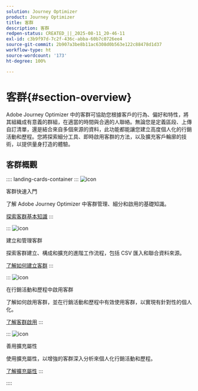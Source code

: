 ```yaml
---
solution: Journey Optimizer
product: Journey Optimizer
title: 客群
description: 客群
redpen-status: CREATED_||_2025-08-11_20-46-11
exl-id: c3b9f97d-7c2f-436c-abba-60b7c0726ee4
source-git-commit: 2b907a3be8b11ac6308d0b563e122c88478d1d37
workflow-type: ht
source-wordcount: '173'
ht-degree: 100%

---
```


# 客群{#section-overview}

Adobe Journey Optimizer 中的客群可協助您根據客戶的行為、偏好和特性，將其組織成有意義的群組，在適當的時間與合適的人聯絡。無論您是定義區段、上傳自訂清單，還是結合來自多個來源的資料，此功能都能讓您建立高度個人化的行銷活動和歷程。您將探索細分工具、即時啟用客群的方法，以及擴充客戶輪廓的技術，以提供量身打造的體驗。

## 客群概觀

:::: landing-cards-container
:::
![icon](https://cdn.experienceleague.adobe.com/icons/circle-play.svg)

客群快速入門

了解 Adobe Journey Optimizer 中客群管理、細分和啟用的基礎知識。

[探索客群基本知識](../using/audience/about-audiences.md)
:::

:::
![icon](https://cdn.experienceleague.adobe.com/icons/list-check.svg)

建立和管理客群

探索客群建立、構成和擴充的進階工作流程，包括 CSV 匯入和聯合資料來源。

[了解如何建立客群](create-landing-page.md)
:::

:::
![icon](https://cdn.experienceleague.adobe.com/icons/bullseye.svg)

在行銷活動和歷程中啟用客群

了解如何啟用客群，並在行銷活動和歷程中有效使用客群，以實現有針對性的個人化。

[了解客群啟用](../using/audience/target-audiences.md)
:::

:::
![icon](https://cdn.experienceleague.adobe.com/icons/puzzle-piece.svg)

善用擴充屬性

使用擴充屬性，以增強的客群深入分析來個人化行銷活動和歷程。

[了解擴充屬性](../using/audience/enrichment-attributes.md)
:::

::::
